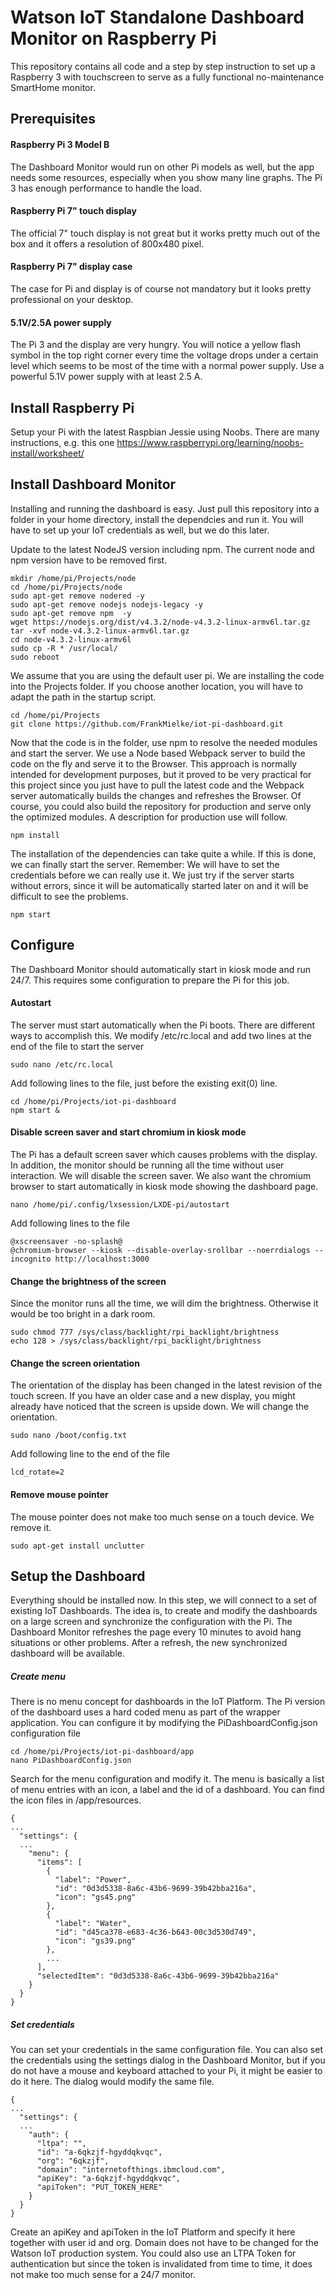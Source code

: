 # Watson IoT Standalone Dashboard Monitor on Raspberry Pi
This repository contains all code and a step by step instruction to set up a Raspberry 3 with touchscreen to serve as a fully functional no-maintenance SmartHome monitor.

## Prerequisites
#### Raspberry Pi 3 Model B
The Dashboard Monitor would run on other Pi models as well, but the app needs some resources, especially when you show many line graphs. The Pi 3 has enough performance to handle the load.
#### Raspberry Pi 7" touch display
The official 7" touch display is not great but it works pretty much out of the box and it offers a resolution of 800x480 pixel. 
#### Raspberry Pi 7" display case
The case for Pi and display is of course not mandatory but it looks pretty professional on your desktop.
#### 5.1V/2.5A power supply
The Pi 3 and the display are very hungry. You will notice a yellow flash symbol in the top right corner every time the voltage drops under a certain level which seems to be most of the time with a normal power supply. Use a powerful 5.1V power supply with at least 2.5 A. 

## Install Raspberry Pi
Setup your Pi with the latest Raspbian Jessie using Noobs. There are many instructions, e.g. this one
https://www.raspberrypi.org/learning/noobs-install/worksheet/

## Install Dashboard Monitor
Installing and running the dashboard is easy. Just pull this repository into a folder in your home directory, install the dependcies and run it. You will have to set up your IoT credentials as well, but we do this later.

Update to the latest NodeJS version including npm. The current node and npm version have to be removed first.
```console
mkdir /home/pi/Projects/node
cd /home/pi/Projects/node
sudo apt-get remove nodered -y
sudo apt-get remove nodejs nodejs-legacy -y
sudo apt-get remove npm  -y
wget https://nodejs.org/dist/v4.3.2/node-v4.3.2-linux-armv6l.tar.gz 
tar -xvf node-v4.3.2-linux-armv6l.tar.gz 
cd node-v4.3.2-linux-armv6l
sudo cp -R * /usr/local/
sudo reboot
``` 

We assume that you are using the default user pi. We are installing the code into the Projects folder. If you choose another location, you will have to adapt the path in the startup script.

```console
cd /home/pi/Projects
git clone https://github.com/FrankMielke/iot-pi-dashboard.git
``` 

Now that the code is in the folder, use npm to resolve the needed modules and start the server. We use a Node based Webpack server to build the code on the fly and serve it to the Browser. This approach is normally intended for development purposes, but it proved to be very practical for this project since you just have to pull the latest code and the Webpack server automatically builds the changes and refreshes the Browser. Of course, you could also build the repository for production and serve only the optimized modules. A description for production use will follow.

```console
npm install
``` 

The installation of the dependencies can take quite a while.
If this is done, we can finally start the server. Remember: We will have to set the credentials before we can really use it. We just try if the server starts without errors, since it will be automatically started later on and it will be difficult to see the problems.

```console
npm start
``` 

## Configure 
The Dashboard Monitor should automatically start in kiosk mode and run 24/7. This requires some configuration to prepare the Pi for this job.

#### Autostart
The server must start automatically when the Pi boots. There are different ways to accomplish this. We modify /etc/rc.local and add two lines at the end of the file to start the server

```console
sudo nano /etc/rc.local
``` 

Add following lines to the file, just before the existing exit(0) line.

```console
cd /home/pi/Projects/iot-pi-dashboard
npm start &
``` 

#### Disable screen saver and start chromium in kiosk mode
The Pi has a default screen saver which causes problems with the display. In addition, the monitor should be running all the time without user interaction. We will disable the screen saver. We also want the chromium browser to start automatically in kiosk mode showing the dashboard page.

```console
nano /home/pi/.config/lxsession/LXDE-pi/autostart
``` 

Add following lines to the file

```console
@xscreensaver -no-splash@
@chromium-browser --kiosk --disable-overlay-srollbar --noerrdialogs --incognito http://localhost:3000
``` 

#### Change the brightness of the screen
Since the monitor runs all the time, we will dim the brightness. Otherwise it would be too bright in a dark room.

```console
sudo chmod 777 /sys/class/backlight/rpi_backlight/brightness
echo 128 > /sys/class/backlight/rpi_backlight/brightness
``` 

#### Change the screen orientation
The orientation of the display has been changed in the latest revision of the touch screen. If you have an older case and a new display, you might already have noticed that the screen is upside down. We will change the orientation. 

```console
sudo nano /boot/config.txt
``` 

Add following line to the end of the file

```console
lcd_rotate=2
``` 

#### Remove mouse pointer
The mouse pointer does not make too much sense on a touch device. We remove it.

```console
sudo apt-get install unclutter
``` 

## Setup the Dashboard
Everything should be installed now. In this step, we will connect to a set of existing IoT Dashboards. The idea is, to create and modify the dashboards on a large screen and synchronize the configuration with the Pi. The Dashboard Monitor refreshes the page every 10 minutes to avoid hang situations or other problems. After a refresh, the new synchronized dashboard will be available.

##### Create menu
There is no menu concept for dashboards in the IoT Platform. The Pi version of the dashboard uses a hard coded menu as part of the wrapper application. You can configure it by modifying the PiDashboardConfig.json configuration file

```console
cd /home/pi/Projects/iot-pi-dashboard/app
nano PiDashboardConfig.json
``` 

Search for the menu configuration and modify it. The menu is basically a list of menu entries with an icon, a label and the id of a dashboard. You can find the icon files in /app/resources.

```console
{
...
  "settings": {
  ...
    "menu": {
      "items": [
        {
          "label": "Power",
          "id": "0d3d5338-8a6c-43b6-9699-39b42bba216a",
          "icon": "gs45.png"
        },
        {
          "label": "Water",
          "id": "d45ca378-e683-4c36-b643-00c3d530d749",
          "icon": "gs39.png"
        },
        ...
      ],
      "selectedItem": "0d3d5338-8a6c-43b6-9699-39b42bba216a"
    }
  }
}
``` 

##### Set credentials
You can set your credentials in the same configuration file. You can also set the credentials using the settings dialog in the Dashboard Monitor, but if you do not have a mouse and keyboard attached to your Pi, it might be easier to do it here. The dialog would modify the same file.

```console
{
...
  "settings": {
  ...
    "auth": {
      "ltpa": "",
      "id": "a-6qkzjf-hgyddqkvqc",
      "org": "6qkzjf",
      "domain": "internetofthings.ibmcloud.com",
      "apiKey": "a-6qkzjf-hgyddqkvqc",
      "apiToken": "PUT_TOKEN_HERE"
    }
  }
}
``` 

Create an apiKey and apiToken in the IoT Platform and specify it here together with user id and org. Domain does not have to be changed for the Watson IoT production system. You could also use an LTPA Token for authentication but since the token is invalidated from time to time, it does not make too much sense for a 24/7 monitor.









